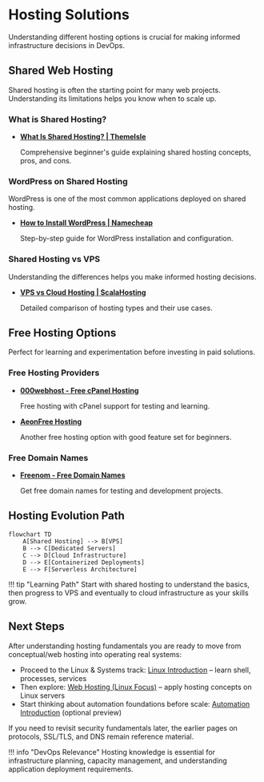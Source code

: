 # Hosting Solutions

Understanding different hosting options is crucial for making informed infrastructure decisions in DevOps.

## Shared Web Hosting

Shared hosting is often the starting point for many web projects. Understanding its limitations helps you know when to scale up.

### What is Shared Hosting?

- **[What Is Shared Hosting? | ThemeIsle](https://themeisle.com/blog/what-is-shared-hosting/)**
  
  Comprehensive beginner's guide explaining shared hosting concepts, pros, and cons.

### WordPress on Shared Hosting

WordPress is one of the most common applications deployed on shared hosting.

- **[How to Install WordPress | Namecheap](https://www.namecheap.com/wordpress/how-to-install-wordpress/)**
  
  Step-by-step guide for WordPress installation and configuration.

### Shared Hosting vs VPS

Understanding the differences helps you make informed hosting decisions.

- **[VPS vs Cloud Hosting | ScalaHosting](https://www.scalahosting.com/blog/what-is-the-difference-between-vps-and-cloud-hosting/)**
  
  Detailed comparison of hosting types and their use cases.

## Free Hosting Options

Perfect for learning and experimentation before investing in paid solutions.

### Free Hosting Providers

- **[000webhost - Free cPanel Hosting](https://www.000webhost.com/free-cpanel-hosting)**
  
  Free hosting with cPanel support for testing and learning.

- **[AeonFree Hosting](https://aeonfree.com/)**
  
  Another free hosting option with good feature set for beginners.

### Free Domain Names

- **[Freenom - Free Domain Names](https://www.freenom.com/en/index.html?lang=en)**
  
  Get free domain names for testing and development projects.

## Hosting Evolution Path

```mermaid
flowchart TD
    A[Shared Hosting] --> B[VPS]
    B --> C[Dedicated Servers]
    C --> D[Cloud Infrastructure]
    D --> E[Containerized Deployments]
    E --> F[Serverless Architecture]
```

!!! tip "Learning Path"
    Start with shared hosting to understand the basics, then progress to VPS and eventually to cloud infrastructure as your skills grow.

## Next Steps

After understanding hosting fundamentals you are ready to move from conceptual/web hosting into operating real systems:

- Proceed to the Linux & Systems track: [Linux Introduction](../linux/introduction.md) – learn shell, processes, services
- Then explore: [Web Hosting (Linux Focus)](../linux/web-hosting.md) – apply hosting concepts on Linux servers
- Start thinking about automation foundations before scale: [Automation Introduction](../automation/introduction.md) (optional preview)

If you need to revisit security fundamentals later, the earlier pages on protocols, SSL/TLS, and DNS remain reference material.

!!! info "DevOps Relevance"
  Hosting knowledge is essential for infrastructure planning, capacity management, and understanding application deployment requirements.
